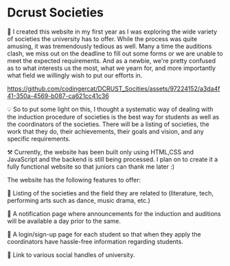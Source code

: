 # Dcrust Societies
📝  I created this website in my first year as I was exploring the wide variety of societies the university has to offer. While the process was quite amusing, it was tremendously tedious as well. Many a time the auditions clash, we miss out on the deadline to fill out some forms or we are unable to meet the expected requirements. And as a newbie, we're pretty confused as to what interests us the most, what we yearn for, and more importantly what field we willingly wish to put our efforts in. 



https://github.com/codingercat/DCRUST_Socities/assets/97224152/a3da4f41-350a-4569-b087-ca621cc41c36













💡  So to put some light on this, I thought a systematic way of dealing with the induction procedure of societies is the best way for students as well as the coordinators of the societies. There will be a listing of societies, the work that they do, their achievements, their goals and vision, and any specific requirements.

⚒️   Currently, the website has been built only using HTML,CSS and JavaScript and the backend is still being processed. I plan on to create it a fully functional website so that juniors can thank me later :)

The website has the following features to offer:

📍  Listing of the societies and the field they are related to (literature, tech, performing arts such as dance, music drama, etc.)

📍  A notification page where announcements for the induction and auditions will be available a day prior to the same.

📍  A login/sign-up page for each student so that when they apply the coordinators have hassle-free information regarding students.

📍  Link to various social handles of university.

